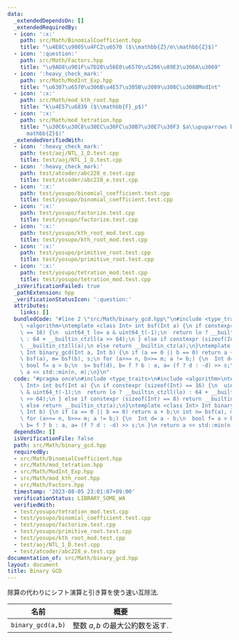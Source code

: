 ```yaml
---
data:
  _extendedDependsOn: []
  _extendedRequiredBy:
  - icon: ':x:'
    path: src/Math/BinomialCoefficient.hpp
    title: "\u4E8C\u9805\u4FC2\u6570 ($\\mathbb{Z}/m\\mathbb{Z}$)"
  - icon: ':question:'
    path: src/Math/Factors.hpp
    title: "\u9AD8\u901F\u7D20\u56E0\u6570\u5206\u89E3\u306A\u3069"
  - icon: ':heavy_check_mark:'
    path: src/Math/ModInt_Exp.hpp
    title: "\u6307\u6570\u306B\u4E57\u305B\u3089\u308C\u308BModInt"
  - icon: ':x:'
    path: src/Math/mod_kth_root.hpp
    title: "k\u4E57\u6839 ($\\mathbb{F}_p$)"
  - icon: ':x:'
    path: src/Math/mod_tetration.hpp
    title: "\u30C6\u30C8\u30EC\u30FC\u30B7\u30E7\u30F3 $a\\upuparrows b$ ($\\mathbb{Z}/m\\\
      mathbb{Z}$)"
  _extendedVerifiedWith:
  - icon: ':heavy_check_mark:'
    path: test/aoj/NTL_1_D.test.cpp
    title: test/aoj/NTL_1_D.test.cpp
  - icon: ':heavy_check_mark:'
    path: test/atcoder/abc228_e.test.cpp
    title: test/atcoder/abc228_e.test.cpp
  - icon: ':x:'
    path: test/yosupo/binomial_coefficient.test.cpp
    title: test/yosupo/binomial_coefficient.test.cpp
  - icon: ':x:'
    path: test/yosupo/factorize.test.cpp
    title: test/yosupo/factorize.test.cpp
  - icon: ':x:'
    path: test/yosupo/kth_root_mod.test.cpp
    title: test/yosupo/kth_root_mod.test.cpp
  - icon: ':x:'
    path: test/yosupo/primitive_root.test.cpp
    title: test/yosupo/primitive_root.test.cpp
  - icon: ':x:'
    path: test/yosupo/tetration_mod.test.cpp
    title: test/yosupo/tetration_mod.test.cpp
  _isVerificationFailed: true
  _pathExtension: hpp
  _verificationStatusIcon: ':question:'
  attributes:
    links: []
  bundledCode: "#line 2 \"src/Math/binary_gcd.hpp\"\n#include <type_traits>\n#include\
    \ <algorithm>\ntemplate <class Int> int bsf(Int a) {\n if constexpr (sizeof(Int)\
    \ == 16) {\n  uint64_t lo= a & uint64_t(-1);\n  return lo ? __builtin_ctzll(lo)\
    \ : 64 + __builtin_ctzll(a >> 64);\n } else if constexpr (sizeof(Int) == 8) return\
    \ __builtin_ctzll(a);\n else return __builtin_ctz(a);\n}\ntemplate <class Int>\
    \ Int binary_gcd(Int a, Int b) {\n if (a == 0 || b == 0) return a + b;\n int n=\
    \ bsf(a), m= bsf(b), s;\n for (a>>= n, b>>= m; a != b;) {\n  Int d= a - b;\n \
    \ bool f= a > b;\n  s= bsf(d), b= f ? b : a, a= (f ? d : -d) >> s;\n }\n return\
    \ a << std::min(n, m);\n}\n"
  code: "#pragma once\n#include <type_traits>\n#include <algorithm>\ntemplate <class\
    \ Int> int bsf(Int a) {\n if constexpr (sizeof(Int) == 16) {\n  uint64_t lo= a\
    \ & uint64_t(-1);\n  return lo ? __builtin_ctzll(lo) : 64 + __builtin_ctzll(a\
    \ >> 64);\n } else if constexpr (sizeof(Int) == 8) return __builtin_ctzll(a);\n\
    \ else return __builtin_ctz(a);\n}\ntemplate <class Int> Int binary_gcd(Int a,\
    \ Int b) {\n if (a == 0 || b == 0) return a + b;\n int n= bsf(a), m= bsf(b), s;\n\
    \ for (a>>= n, b>>= m; a != b;) {\n  Int d= a - b;\n  bool f= a > b;\n  s= bsf(d),\
    \ b= f ? b : a, a= (f ? d : -d) >> s;\n }\n return a << std::min(n, m);\n}"
  dependsOn: []
  isVerificationFile: false
  path: src/Math/binary_gcd.hpp
  requiredBy:
  - src/Math/BinomialCoefficient.hpp
  - src/Math/mod_tetration.hpp
  - src/Math/ModInt_Exp.hpp
  - src/Math/mod_kth_root.hpp
  - src/Math/Factors.hpp
  timestamp: '2023-08-05 23:01:07+09:00'
  verificationStatus: LIBRARY_SOME_WA
  verifiedWith:
  - test/yosupo/tetration_mod.test.cpp
  - test/yosupo/binomial_coefficient.test.cpp
  - test/yosupo/factorize.test.cpp
  - test/yosupo/primitive_root.test.cpp
  - test/yosupo/kth_root_mod.test.cpp
  - test/aoj/NTL_1_D.test.cpp
  - test/atcoder/abc228_e.test.cpp
documentation_of: src/Math/binary_gcd.hpp
layout: document
title: Binary GCD
---
```


除算の代わりにシフト演算と引き算を使う速い互除法.

|名前|概要|
|---|---|
|`binary_gcd(a,b)`| 整数 $a,b$ の最大公約数を返す. |